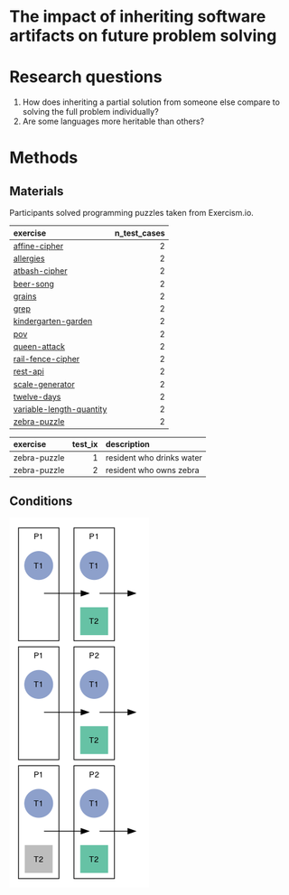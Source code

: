 The impact of inheriting software artifacts on future problem solving
================

# Research questions

1.  How does inheriting a partial solution from someone else compare to
    solving the full problem individually?
2.  Are some languages more heritable than others?

# Methods

## Materials

Participants solved programming puzzles taken from
Exercism.io.

| exercise                                                                                                                                     | n\_test\_cases |
| :------------------------------------------------------------------------------------------------------------------------------------------- | -------------: |
| [affine-cipher](https://github.com/exercism/problem-specifications/blob/master/exercises/affine-cipher/description.md)                       |              2 |
| [allergies](https://github.com/exercism/problem-specifications/blob/master/exercises/allergies/description.md)                               |              2 |
| [atbash-cipher](https://github.com/exercism/problem-specifications/blob/master/exercises/atbash-cipher/description.md)                       |              2 |
| [beer-song](https://github.com/exercism/problem-specifications/blob/master/exercises/beer-song/description.md)                               |              2 |
| [grains](https://github.com/exercism/problem-specifications/blob/master/exercises/grains/description.md)                                     |              2 |
| [grep](https://github.com/exercism/problem-specifications/blob/master/exercises/grep/description.md)                                         |              2 |
| [kindergarten-garden](https://github.com/exercism/problem-specifications/blob/master/exercises/kindergarten-garden/description.md)           |              2 |
| [pov](https://github.com/exercism/problem-specifications/blob/master/exercises/pov/description.md)                                           |              2 |
| [queen-attack](https://github.com/exercism/problem-specifications/blob/master/exercises/queen-attack/description.md)                         |              2 |
| [rail-fence-cipher](https://github.com/exercism/problem-specifications/blob/master/exercises/rail-fence-cipher/description.md)               |              2 |
| [rest-api](https://github.com/exercism/problem-specifications/blob/master/exercises/rest-api/description.md)                                 |              2 |
| [scale-generator](https://github.com/exercism/problem-specifications/blob/master/exercises/scale-generator/description.md)                   |              2 |
| [twelve-days](https://github.com/exercism/problem-specifications/blob/master/exercises/twelve-days/description.md)                           |              2 |
| [variable-length-quantity](https://github.com/exercism/problem-specifications/blob/master/exercises/variable-length-quantity/description.md) |              2 |
| [zebra-puzzle](https://github.com/exercism/problem-specifications/blob/master/exercises/zebra-puzzle/description.md)                         |              2 |

| exercise     | test\_ix | description               |
| :----------- | -------: | :------------------------ |
| zebra-puzzle |        1 | resident who drinks water |
| zebra-puzzle |        2 | resident who owns zebra   |

## Conditions

![](one-two-test_files/figure-gfm/one-two-test-diachronic-1.png)<!-- -->
